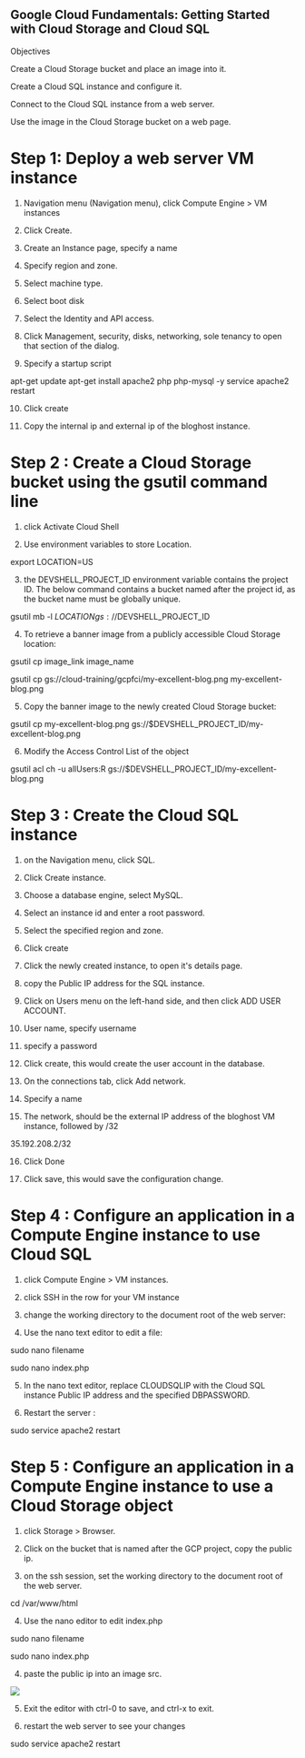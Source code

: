 ## Google Cloud Fundamentals: Getting Started with Cloud Storage and Cloud SQL

Objectives

Create a Cloud Storage bucket and place an image into it.

Create a Cloud SQL instance and configure it.

Connect to the Cloud SQL instance from a web server.

Use the image in the Cloud Storage bucket on a web page.

# Step 1: Deploy a web server VM instance

1. Navigation menu (Navigation menu), click Compute Engine > VM instances

2. Click Create.

3. Create an Instance page, specify a name

4. Specify region and zone.

5. Select machine type.

6. Select boot disk

7. Select the Identity and API access.

8. Click Management, security, disks, networking, sole tenancy to open that section of the dialog.

9. Specify a startup script

apt-get update
apt-get install apache2 php php-mysql -y
service apache2 restart

10. Click create

11. Copy the internal ip and external ip of the bloghost instance.

# Step 2 : Create a Cloud Storage bucket using the gsutil command line

1. click Activate Cloud Shell

2. Use environment variables to store Location.

export LOCATION=US

3.  the DEVSHELL_PROJECT_ID environment variable contains the project ID. The below command contains a bucket named after the project id, as the bucket name must be globally unique.

gsutil mb -l $LOCATION gs://$DEVSHELL_PROJECT_ID

4. To retrieve a banner image from a publicly accessible Cloud Storage location:

gsutil cp image_link image_name

gsutil cp gs://cloud-training/gcpfci/my-excellent-blog.png my-excellent-blog.png

5. Copy the banner image to the newly created Cloud Storage bucket:

gsutil cp my-excellent-blog.png gs://\$DEVSHELL_PROJECT_ID/my-excellent-blog.png

6. Modify the Access Control List of the object

gsutil acl ch -u allUsers:R gs://\$DEVSHELL_PROJECT_ID/my-excellent-blog.png

# Step 3 : Create the Cloud SQL instance

1. on the Navigation menu, click SQL.

2. Click Create instance.

3. Choose a database engine, select MySQL.

4. Select an instance id and enter a root password.

5. Select the specified region and zone.

6. Click create

7. Click the newly created instance, to open it's details page.

8. copy the Public IP address for the SQL instance.

9. Click on Users menu on the left-hand side, and then click ADD USER ACCOUNT.

10. User name, specify username

11. specify a password

12. Click create, this would create the user account in the database.

13. On the connections tab, click Add network.

14. Specify a name

15. The network, should be the external IP address of the bloghost VM instance, followed by /32

35.192.208.2/32

16. Click Done

17. Click save, this would save the configuration change.

# Step 4 : Configure an application in a Compute Engine instance to use Cloud SQL

1. click Compute Engine > VM instances.

2. click SSH in the row for your VM instance

3. change the working directory to the document root of the web server:

4. Use the nano text editor to edit a file:

sudo nano filename

sudo nano index.php

5. In the nano text editor, replace CLOUDSQLIP with the Cloud SQL instance Public IP address and the specified DBPASSWORD.

6. Restart the server :

sudo service apache2 restart

# Step 5 : Configure an application in a Compute Engine instance to use a Cloud Storage object

1. click Storage > Browser.

2. Click on the bucket that is named after the GCP project, copy the public ip.

3. on the ssh session, set the working directory to the document root of the web server.

cd /var/www/html

4. Use the nano editor to edit index.php

sudo nano filename

sudo nano index.php

4. paste the public ip into an image src.

<img src='https://storage.googleapis.com/qwiklabs-gcp-0005e186fa559a09/my-excellent-blog.png'>

5. Exit the editor with ctrl-0 to save, and ctrl-x to exit.

6. restart the web server to see your changes

sudo service apache2 restart
